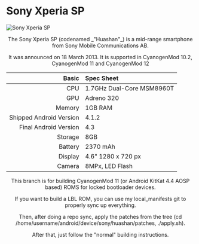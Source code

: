 Sony Xperia SP
==============

![Sony Xperia SP](http://www-static.se-mc.com/blogs.dir/0/files/2014/05/Xperia-SP-so-vivid-1acd201148921bf895e22b13e5bbf931-940.jpg )

<div style="text-align:center">The Sony Xperia SP (codenamed _"Huashan"_) is a mid-range smartphone from Sony Mobile Communications AB.

It was announced on 18 March 2013. It is supported in CyanogenMod 10.2, CyanogenMod 11 and CyanogenMod 12

Basic   | Spec Sheet
-------:|:-------------------------
CPU     | 1.7GHz Dual-Core MSM8960T
GPU     | Adreno 320
Memory  | 1GB RAM
Shipped Android Version | 4.1.2
Final Android Version | 4.3
Storage | 8GB
Battery | 2370 mAh
Display | 4.6" 1280 x 720 px
Camera  | 8MPx, LED Flash

This branch is for building CyanogenMod 11 (or Android KitKat 4.4 AOSP based) ROMS for locked bootloader devices.

If you want to build a LBL ROM, you can use my local_manifests git to properly sync up everything.

Then, after doing a repo sync, apply the patches from the tree (cd /home/username/android/device/sony/huashan/patches, ./apply.sh).

After that, just follow the "normal" building instructions.</div>
